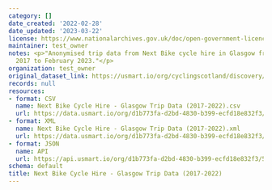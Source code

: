 ```yaml
---
category: []
date_created: '2022-02-28'
date_updated: '2023-03-22'
license: https://www.nationalarchives.gov.uk/doc/open-government-licence/version/3/
maintainer: test_owner
notes: <p>"Anonymised trip data from Next Bike cycle hire in Glasgow from 15th September
  2017 to February 2023."</p>
organization: test_owner
original_dataset_link: https://usmart.io/org/cyclingscotland/discovery/discovery-view-detail/558cb4f5-d119-4b95-9347-ee130946d86f
records: null
resources:
- format: CSV
  name: Next Bike Cycle Hire - Glasgow Trip Data (2017-2022).csv
  url: https://data.usmart.io/org/d1b773fa-d2bd-4830-b399-ecfd18e832f3/resource?resourceGUID=bf321937-a6eb-4ff7-908d-2a2fc459c8ce
- format: XML
  name: Next Bike Cycle Hire - Glasgow Trip Data (2017-2022).xml
  url: https://data.usmart.io/org/d1b773fa-d2bd-4830-b399-ecfd18e832f3/resource?resourceGUID=3f64ce49-f421-4692-9577-2f06428ca1c1
- format: JSON
  name: API
  url: https://api.usmart.io/org/d1b773fa-d2bd-4830-b399-ecfd18e832f3/51ec8f3f-9268-45d2-a86b-eb86db3f2b7a/9/urql
schema: default
title: Next Bike Cycle Hire - Glasgow Trip Data (2017-2022)
---
```


